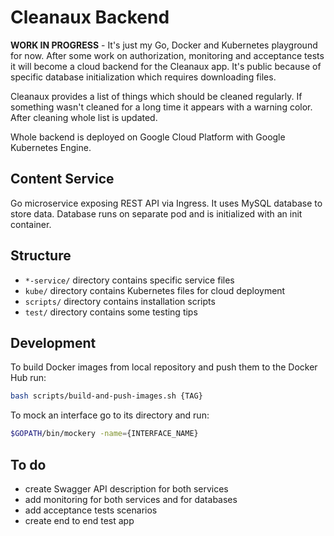 # Cleanaux Backend

**WORK IN PROGRESS** - It's just my Go, Docker and Kubernetes playground for now. After some work on authorization, monitoring and acceptance tests it will become a cloud backend for the Cleanaux app. It's public because of specific database initialization which requires downloading files.

Cleanaux provides a list of things which should be cleaned regularly. If something wasn't cleaned for a long time it appears with a warning color. After cleaning whole list is updated.

Whole backend is deployed on Google Cloud Platform with Google Kubernetes Engine.

## Content Service

Go microservice exposing REST API via Ingress. It uses MySQL database to store data. Database runs on separate pod and is initialized with an init container.

## Structure

- `*-service/` directory contains specific service files
- `kube/` directory contains Kubernetes files for cloud deployment
- `scripts/` directory contains installation scripts
- `test/` directory contains some testing tips

## Development

To build Docker images from local repository and push them to the Docker Hub run:

```bash
bash scripts/build-and-push-images.sh {TAG}
```

To mock an interface go to its directory and run:

```bash
$GOPATH/bin/mockery -name={INTERFACE_NAME}
```

## To do

- create Swagger API description for both services
- add monitoring for both services and for databases
- add acceptance tests scenarios
- create end to end test app
